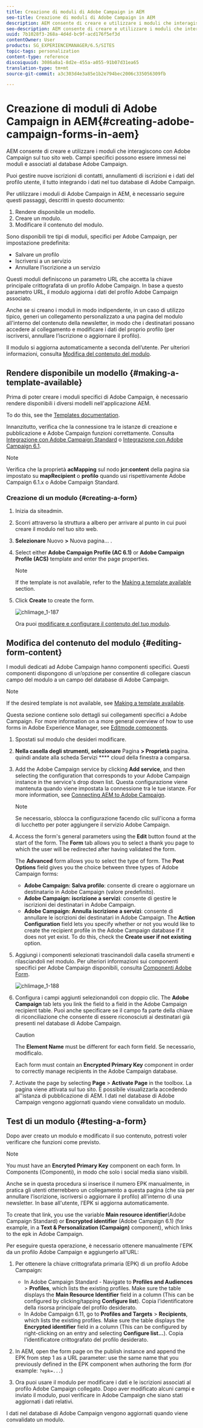 ```yaml
---
title: Creazione di moduli di Adobe Campaign in AEM
seo-title: Creazione di moduli di Adobe Campaign in AEM
description: AEM consente di creare e utilizzare i moduli che interagiscono con Adobe Campaign sul tuo sito web. Campi specifici possono essere immessi nei moduli e associati al database Adobe Campaign.
seo-description: AEM consente di creare e utilizzare i moduli che interagiscono con Adobe Campaign sul tuo sito web. Campi specifici possono essere immessi nei moduli e associati al database Adobe Campaign.
uuid: 7b1028f3-268a-4d4d-bc9f-acd176f5ef3d
contentOwner: User
products: SG_EXPERIENCEMANAGER/6.5/SITES
topic-tags: personalization
content-type: reference
discoiquuid: 3086a8a1-8d2e-455a-a055-91b07d31ea65
translation-type: tm+mt
source-git-commit: a3c303d4e3a85e1b2e794bec2006c335056309fb

---
```



# Creazione di moduli di Adobe Campaign in AEM{#creating-adobe-campaign-forms-in-aem}

AEM consente di creare e utilizzare i moduli che interagiscono con Adobe Campaign sul tuo sito web. Campi specifici possono essere immessi nei moduli e associati al database Adobe Campaign.

Puoi gestire nuove iscrizioni di contatti, annullamenti di iscrizioni e i dati del profilo utente, il tutto integrando i dati nel tuo database di Adobe Campaign.

Per utilizzare i moduli di Adobe Campaign in AEM, è necessario seguire questi passaggi, descritti in questo documento:

1. Rendere disponibile un modello.
1. Creare un modulo.
1. Modificare il contenuto del modulo.

Sono disponibili tre tipi di moduli, specifici per Adobe Campaign, per impostazione predefinita:

* Salvare un profilo
* Iscriversi a un servizio
* Annullare l’iscrizione a un servizio

Questi moduli definiscono un parametro URL che accetta la chiave principale crittografata di un profilo Adobe Campaign. In base a questo parametro URL, il modulo aggiorna i dati del profilo Adobe Campaign associato.

Anche se si creano i moduli in modo indipendente, in un caso di utilizzo tipico, generi un collegamento personalizzato a una pagina del modulo all&#39;interno del contenuto della newsletter, in modo che i destinatari possano accedere al collegamento e modificare i dati del proprio profilo (per iscriversi, annullare l’iscrizione o aggiornare il profilo).

Il modulo si aggiorna automaticamente a seconda dell’utente. Per ulteriori informazioni, consulta [Modifica del contenuto del modulo](#editing-form-content).

## Rendere disponibile un modello {#making-a-template-available}

Prima di poter creare i moduli specifici di Adobe Campaign, è necessario rendere disponibili i diversi modelli nell&#39;applicazione AEM.

To do this, see the [Templates documentation](/help/sites-developing/page-templates-static.md#templateavailability).

Innanzitutto, verifica che la connessione tra le istanze di creazione e pubblicazione e Adobe Campaign funzioni correttamente. Consulta [Integrazione con Adobe Campaign Standard](/help/sites-administering/campaignstandard.md) o [Integrazione con Adobe Campaign 6.1](/help/sites-administering/campaignonpremise.md).

>[!NOTE]
>
>Verifica che la proprietà **acMapping** sul nodo **jcr:content** della pagina sia impostato su **mapRecipient** o **profilo** quando usi rispettivamente Adobe Campaign 6.1.x o Adobe Campaign Standard.


### Creazione di un modulo {#creating-a-form}

1. Inizia da siteadmin.
1. Scorri attraverso la struttura a albero per arrivare al punto in cui puoi creare il modulo nel tuo sito web.
1. **Selezionare** Nuovo **>** Nuova pagina... .
1. Select either **Adobe Campaign Profile (AC 6.1)** or **Adobe Campaign Profile (ACS)** template and enter the page properties.

   >[!NOTE]
   >
   >If the template is not available, refer to the [Making a template available](/help/sites-classic-ui-authoring/classic-personalization-ac.md#activatingatemplate) section.

1. Click **Create** to create the form.

   ![chlimage_1-187](assets/chlimage_1-187.png)

   Ora puoi [modificare e configurare il contenuto del tuo modulo](#editing-form-content).

## Modifica del contenuto del modulo {#editing-form-content}

I moduli dedicati ad Adobe Campaign hanno componenti specifici. Questi componenti dispongono di un’opzione per consentire di collegare ciascun campo del modulo a un campo del database di Adobe Campaign.

>[!NOTE]
>
>If the desired template is not available, see [Making a template available](/help/sites-classic-ui-authoring/classic-personalization-ac.md#activatingatemplate).

Questa sezione contiene solo dettagli sui collegamenti specifici a Adobe Campaign. For more information on a more general overview of how to use forms in Adobe Experience Manager, see [Editmode components](/help/sites-classic-ui-authoring/classic-page-author-edit-mode.md).

1. Spostati sul modulo che desideri modificare.
1. **Nella casella degli strumenti, selezionare** Pagina **> Proprietà** pagina. quindi andate alla scheda Servizi **** cloud della finestra a comparsa.
1. Add the Adobe Campaign service by clicking **Add service**, and then selecting the configuration that corresponds to your Adobe Campaign instance in the service&#39;s drop down list. Questa configurazione viene mantenuta quando viene impostata la connessione tra le tue istanze. For more information, see [Connecting AEM to Adobe Campaign](/help/sites-administering/campaignonpremise.md#connecting-aem-to-adobe-campaign).

   >[!NOTE]
   >
   >Se necessario, sblocca la configurazione facendo clic sull&#39;icona a forma di lucchetto per poter aggiungere il servizio Adobe Campaign.

1. Access the form&#39;s general parameters using the **Edit** button found at the start of the form. The **Form** tab allows you to select a thank you page to which the user will be redirected after having validated the form.

   The **Advanced** form allows you to select the type of form. The **Post Options** field gives you the choice between three types of Adobe Campaign forms:

   * **Adobe Campaign: Salva profilo**: consente di creare o aggiornare un destinatario in Adobe Campaign (valore predefinito).
   * **Adobe Campaign: iscrizione a servizi**: consente di gestire le iscrizioni dei destinatari in Adobe Campaign.
   * **Adobe Campaign: Annulla iscrizione a servizi**: consente di annullare le iscrizioni dei destinatari in Adobe Campaign.
   The **Action Configuration** field lets you specify whether or not you would like to create the recipient profile in the Adobe Campaign database if it does not yet exist. To do this, check the **Create user if not existing** option.

1. Aggiungi i componenti selezionati trascinandoli dalla casella strumenti e rilasciandoli nel modulo. Per ulteriori informazioni sui componenti specifici per Adobe Campaign disponibili, consulta [Componenti Adobe Form](/help/sites-classic-ui-authoring/classic-personalization-ac-components.md).

   ![chlimage_1-188](assets/chlimage_1-188.png)

1. Configura i campi aggiunti selezionandoli con doppio clic. The **Adobe Campaign** tab lets you link the field to a field in the Adobe Campaign recipient table. Puoi anche specificare se il campo fa parte della chiave di riconciliazione che consente di essere riconosciuti ai destinatari già presenti nel database di Adobe Campaign.

   >[!CAUTION]
   >
   >The **Element Name** must be different for each form field. Se necessario, modificalo.
   >
   >Each form must contain an **Encrypted Primary Key** component in order to correctly manage recipients in the Adobe Campaign database.

1. Activate the page by selecting **Page** > **Activate Page** in the toolbox. La pagina viene attivata sul tuo sito. È possibile visualizzarla accedendo al’&#39;istanza di pubblicazione di AEM. I dati nel database di Adobe Campaign vengono aggiornati quando viene convalidato un modulo.

## Test di un modulo {#testing-a-form}

Dopo aver creato un modulo e modificato il suo contenuto, potresti voler verificare che funzioni come previsto.

>[!NOTE]
>
>You must have an **Encryted Primary Key** component on each form. In Components (Componenti), in modo che solo i social media siano visibili.
>
>Anche se in questa procedura si inserisce il numero EPK manualmente, in pratica gli utenti otterrebbero un collegamento a questa pagina (che sia per annullare l’iscrizione, iscriversi o aggiornare il profilo) all&#39;interno di una newsletter. In base all&#39;utente, l’EPK si aggiorna automaticamente.
>
>To create that link, you use the variable **Main resource identifier**(Adobe Campaign Standard) or **Encrypted identifier** (Adobe Campaign 6.1) (for example, in a **Text &amp; Personalization (Campaign)** component), which links to the epk in Adobe Campaign.

Per eseguire questa operazione, è necessario ottenere manualmente l&#39;EPK da un profilo Adobe Campaign e aggiungerlo all&#39;URL:

1. Per ottenere la chiave crittografata primaria (EPK) di un profilo Adobe Campaign:

   * In Adobe Campaign Standard - Navigate to **Profiles and Audiences** > **Profiles**, which lists the existing profiles. Make sure the table displays the **Main Resource Identifier** field in a column (This can be configured by clicking/tapping **Configure list**). Copia l’identificatore della risorsa principale del profilo desiderato.
   * In Adobe Campaign 6.11, go to **Profiles and Targets** >  **Recipients**, which lists the existing profiles. Make sure the table displays the **Encrypted identifier** field in a column (This can be configured by right-clicking on an entry and selecting **Configure list...**). Copia l’identificatore crittografato del profilo desiderato.

1. In AEM, open the form page on the publish instance and append the EPK from step 1 as a URL parameter: use the same name that you previously defined in the EPK component when authoring the form (for example: `?epk=...`)
1. Ora puoi usare il modulo per modificare i dati e le iscrizioni associati al profilo Adobe Campaign collegato. Dopo aver modificato alcuni campi e inviato il modulo, puoi verificare in Adobe Campaign che siano stati aggiornati i dati relativi.

I dati nel database di Adobe Campaign vengono aggiornati quando viene convalidato un modulo.
